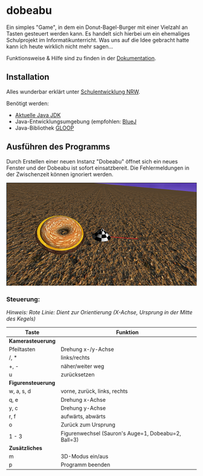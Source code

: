# dobeabu

Ein simples "Game", in dem ein Donut-Bagel-Burger mit einer Vielzahl an Tasten gesteuert werden kann.
Es handelt sich hierbei um ein ehemaliges Schulprojekt im Informatikunterricht. Was uns auf die Idee gebracht hatte kann ich heute wirklich nicht mehr sagen...

Funktionsweise & Hilfe sind zu finden in der [Dokumentation](doc.md).

## Installation

Alles wunderbar erklärt unter <a href="https://www.schulentwicklung.nrw.de/cms/programmierung-mit-gloop/installation/index.html">Schulentwicklung NRW</a>.

Benötigt werden:
- <a href="https://www.oracle.com/java/technologies/downloads/">Aktuelle Java JDK</a>
- Java-Entwicklungsumgebung (empfohlen: <a href="http://www.bluej.org">BlueJ</a>
- Java-Bibliothek <a href="https://www.schulentwicklung.nrw.de/cms/programmierung-mit-gloop/oop-mit-gloop/index.html">GLOOP</a>

## Ausführen des Programms

Durch Erstellen einer neuen Instanz "Dobeabu" öffnet sich ein neues Fenster und der Dobeabu ist sofort einsatzbereit. 
Die Fehlermeldungen in der Zwischenzeit können ignoriert werden.

![Screenshot](Screenshot.png)

### Steuerung:

*Hinweis: Rote Linie: Dient zur Orientierung (X-Achse, Ursprung in der Mitte des Kegels)*

| Taste | Funktion    |
|-------|-------------|
| **Kamerasteuerung** |
| Pfeiltasten | Drehung x-/y-Achse |
| /, * | links/rechts |
| +, - | näher/weiter weg |
| u    | zurücksetzen |
| **Figurensteuerung** |
| w, a, s, d | vorne, zurück, links, rechts |
| q, e | Drehung x-Achse |
| y, c | Drehung y-Achse |
| r, f | aufwärts, abwärts |
| o    | Zurück zum Ursprung |
| 1 - 3 | Figurenwechsel (Sauron's Auge=1, Dobeabu=2, Ball=3) |
| **Zusätzliches** |
| m    | 3D-Modus ein/aus |
| p    | Programm beenden |
